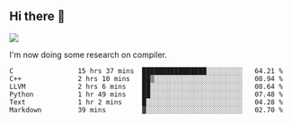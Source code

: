 


<!--
**liusy58/liusy58** is a ✨ _special_ ✨ repository because its `README.md` (this file) appears on your GitHub profile.

Here are some ideas to get you started:

- 🔭 I’m currently working on ...
- 🌱 I’m currently learning ...
- 👯 I’m looking to collaborate on ...
- 🤔 I’m looking for help with ...
- 💬 Ask me about ...
- 📫 How to reach me: ...
- 😄 Pronouns: ...
- ⚡ Fun fact: ...
-->
<!--
![](https://komarev.com/ghpvc/?username=liusy58&color=brightgreen&label=PROFILE+VIEWS)




- 🔭 I’m currently working on my .
- 📫 How to reach me:plz contact me by [email](liusy58@,ail2.sysu.edu.cn) or WeChat(LIUSIYU_58)
- 🏫 I'm an undergraduate in Sun-Yat-sen University majoring in the computer science. Expected to graduate in Spring 2021.
- 👯 I'm now interested in System such as OS, Compiler and Database. 
- 🤔 I’m looking for help with Database System.
-->

## Hi there 👋
![](https://komarev.com/ghpvc/?username=liusy58&color=brightgreen&label=PROFILE+VIEWS)



I'm now doing some research on compiler.



 <!--START_SECTION:waka-->

```text
C                15 hrs 37 mins  ████████████████░░░░░░░░░   64.21 %
C++              2 hrs 10 mins   ██▒░░░░░░░░░░░░░░░░░░░░░░   08.94 %
LLVM             2 hrs 6 mins    ██░░░░░░░░░░░░░░░░░░░░░░░   08.64 %
Python           1 hr 49 mins    ██░░░░░░░░░░░░░░░░░░░░░░░   07.48 %
Text             1 hr 2 mins     █░░░░░░░░░░░░░░░░░░░░░░░░   04.28 %
Markdown         39 mins         ▓░░░░░░░░░░░░░░░░░░░░░░░░   02.70 %
```

<!--END_SECTION:waka-->
